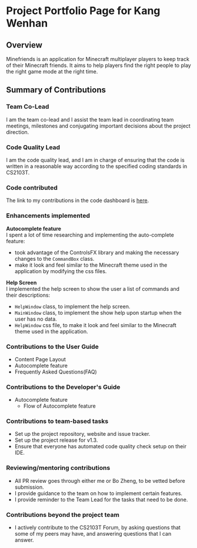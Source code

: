 # Project Portfolio Page for Kang Wenhan

## Overview

Minefriends is an application for Minecraft multiplayer players to keep track of their Minecraft friends.
It aims to help players find the right people to play the right game mode at the right time.

## Summary of Contributions

### Team Co-Lead

I am the team co-lead and I assist the team lead in coordinating team meetings, milestones and conjugating
important decisions about the project direction.

### Code Quality Lead

I am the code quality lead, and I am in charge of ensuring that the code is written in a reasonable way according to the specified coding standards in CS2103T.

### Code contributed
The link to my contributions in the code dashboard is [here](https://nus-cs2103-ay2223s1.github.io/tp-dashboard/?search=onepersonhere&breakdown=true).

### Enhancements implemented

**Autocomplete feature**<br>
I spent a lot of time researching and implementing the auto-complete feature:
* took advantage of the ControlsFX library and making the necessary changes to the `CommandBox` class.
* make it look and feel similar to the Minecraft theme used in the application by modifying the css files.

**Help Screen**<br>
I implemented the help screen to show the user a list of commands and their descriptions:
* `HelpWindow` class, to implement the help screen.
* `MainWindow` class, to implement the show help upon startup when the user has no data.
* `HelpWindow` css file, to make it look and feel similar to the Minecraft theme used in the application.

### Contributions to the User Guide

* Content Page Layout
* Autocomplete feature
* Frequently Asked Questions(FAQ)

### Contributions to the Developer's Guide

* Autocomplete feature
  * Flow of Autocomplete feature

### Contributions to team-based tasks

* Set up the project repository, website and issue tracker.
* Set up the project release for v1.3.
* Ensure that everyone has automated code quality check setup on their IDE.

### Reviewing/mentoring contributions

* All PR review goes through either me or Bo Zheng, to be vetted before submission.
* I provide guidance to the team on how to implement certain features.
* I provide reminder to the Team Lead for the tasks that need to be done.

### Contributions beyond the project team
* I actively contribute to the CS2103T Forum, by asking questions that some of my peers may have, and answering questions that I can answer.
